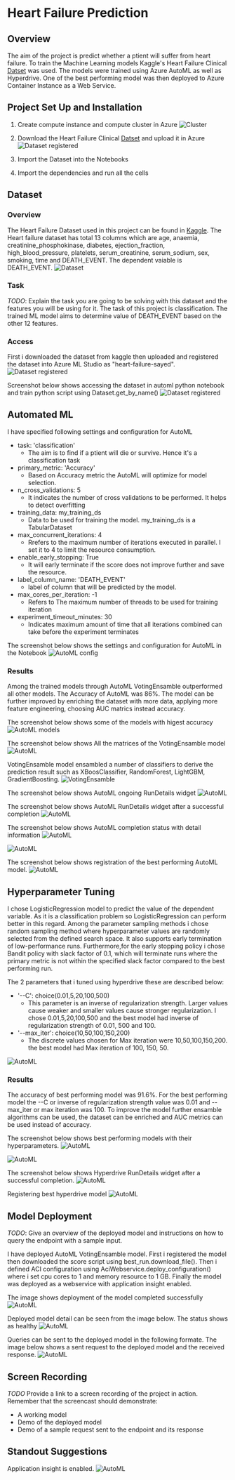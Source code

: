 
# Heart Failure Prediction

## Overview

The aim of the project is predict whether a ptient will suffer from heart failure. To train the Machine Learning models Kaggle's Heart Failure Clinical [Datset](https://www.kaggle.com/andrewmvd/heart-failure-clinical-data) was used. The models were trained using Azure AutoML as well as Hyperdrive. One of the best performing model was then deployed to Azure Container Instance as a Web Service.

## Project Set Up and Installation

  1. Create compute instance and compute cluster in Azure
      ![Cluster](https://github.com/sayed6201/capstone_ML_Azure_nano_degree_/blob/master/screenshots/cluster.png "Created compute cluster configuration")
         
  2. Download the Heart Failure Clinical [Datset](https://www.kaggle.com/andrewmvd/heart-failure-clinical-data) and upload it in Azure
      ![Dataset registered](https://github.com/sayed6201/capstone_ML_Azure_nano_degree_/blob/master/screenshots/dataset_create.PNG "Uloading dataset from local to Azure")
      
  3. Import the Dataset into the Notebooks
  
  4. Import the dependencies and run all the cells

## Dataset

### Overview
The Heart Failure Dataset used in this project can be found in [Kaggle](https://www.kaggle.com/andrewmvd/heart-failure-clinical-data). The Heart failure dataset has total 13 columns which are age, anaemia, creatinine_phosphokinase, diabetes, ejection_fraction, high_blood_pressure,	platelets, serum_creatinine,	serum_sodium, sex,	smoking,	time and	DEATH_EVENT. The dependent vaiable is DEATH_EVENT.
  ![Dataset ](https://github.com/sayed6201/capstone_ML_Azure_nano_degree_/blob/master/screenshots/database_excel.PNG "Heart Failure Dataset")

### Task
*TODO*: Explain the task you are going to be solving with this dataset and the features you will be using for it.
The task of this project is classification. The trained ML model aims to determine value of DEATH_EVENT based on the other 12 features. 


### Access

First i downloaded the dataset from kaggle then uploaded and registered the dataset into Azure ML Studio as "heart-failure-sayed".
![Dataset registered](https://github.com/sayed6201/capstone_ML_Azure_nano_degree_/blob/master/screenshots/dataset_overview.png "Dataset")

Screenshot below shows accessing the dataset in automl python notebook and train python script using Dataset.get_by_name()
![Dataset registered](https://github.com/sayed6201/capstone_ML_Azure_nano_degree_/blob/master/screenshots/dataset_access_automl.PNG "Accessing dataset in notebook")


## Automated ML

I have specified following settings and configuration for AutoML 
   * task: 'classification' 
        * The aim is to find if a ptient will die or survive. Hence it's a classification task
   * primary_metric: 'Accuracy' 
        * Based on Accuracy metric the AutoML will optimize for model selection. 
   * n_cross_validations: 5
        * It indicates the number of cross validations to be performed. It helps to detect overfitting
   * training_data: my_training_ds 
        * Data to be used for training the model. my_training_ds is a TabularDataset
   * max_concurrent_iterations: 4
        * Rrefers to the maximum number of iterations executed in parallel. I set it to 4 to limit the resource consumption.
   * enable_early_stopping: True
        * It will early terminate if the score does not improve further and save the resource. 
   * label_column_name: 'DEATH_EVENT'
        * label of column that will be predicted by the model.
   * max_cores_per_iteration: -1
        * Refers to The maximum number of threads to be used for training iteration
   * experiment_timeout_minutes: 30
        * Indicates maximum amount of time that all iterations combined can take before the experiment terminates
   
   The screenshot below shows the settings and configuration for AutoML in the Notebook
   ![AutoML config](https://github.com/sayed6201/capstone_ML_Azure_nano_degree_/blob/master/screenshots/automl_config_settings.PNG "Settings and Config for AutoML")

### Results

Among the trained models through AutoML VotingEnsamble outperformed all other models. The Accuracy of AutoML was 86%. The model can be further improved by enriching the dataset with more data, applying more feature engineering, choosing AUC matrics instead accuracy.

  The screenshot below shows some of the models with higest accuracy
  ![AutoML models](https://github.com/sayed6201/capstone_ML_Azure_nano_degree_/blob/master/screenshots/automl_models.png "Trained Models through AutoML")
  
  The screenshot below shows All the matrices of the VotingEnsamble model
  ![AutoML](https://github.com/sayed6201/capstone_ML_Azure_nano_degree_/blob/master/screenshots/best_model_automl_mterics.png "Best Model metrics")
  
  VotingEnsamble model ensambled a number of classifiers to derive the prediction result such as XBoosClassifier, RandomForest, LightGBM, GradientBoosting.
  ![VotingEnsamble](https://github.com/sayed6201/capstone_ML_Azure_nano_degree_/blob/master/screenshots/tags_bestmodel_automl.PNG "VotingEnsamble Model Detail")
  
  The screenshot below shows AutoML ongoing RunDetails widget
  ![AutoML](https://github.com/sayed6201/capstone_ML_Azure_nano_degree_/blob/master/screenshots/rundetail_running.png "AutoML RunDetails Running")
  
  The screenshot below shows AutoML RunDetails widget after a successful completion
  ![AutoML](https://github.com/sayed6201/capstone_ML_Azure_nano_degree_/blob/master/screenshots/runwidget_automl.png "AutoML RunDetails Completed")
  
  The screenshot below shows AutoML completion status with detail information
  ![AutoML](https://github.com/sayed6201/capstone_ML_Azure_nano_degree_/blob/master/screenshots/automl_completed.png "AutoML Completed")
  
  ![AutoML](https://github.com/sayed6201/capstone_ML_Azure_nano_degree_/blob/master/screenshots/accuracy_plot_automl.png "AutoML Run Accuracy Plot")
  
  The screenshot below shows registration of the best performing AutoML model. 
  ![AutoML](https://github.com/sayed6201/capstone_ML_Azure_nano_degree_/blob/master/screenshots/registering_automl.PNG "AutoML Run Accuracy Plot")
  

## Hyperparameter Tuning

I chose LogisticRegression model to predict the value of the dependent variable. As it is a classification problem so LogisticRegression can perform better in this regard. 
Among the parameter sampling methods i chose random sampling method where hyperparameter values are randomly selected from the defined search space. It also supports early termination of low-performance runs. Furthermore,for the early stopping policy i chose Bandit policy with slack factor of 0.1, which will terminate runs where the primary metric is not within the specified slack factor compared to the best performing run.

The 2 parameters that i tuned using hyperdrive these are described below:
  * '--C': choice(0.01,5,20,100,500)
       * This parameter is an inverse of regularization strength. Larger values cause weaker and smaller values cause stronger regularization. I chose 0.01,5,20,100,500 and the best model had inverse of regularization strength of 0.01, 500 and 100.
  * '--max_iter': choice(10,50,100,150,200)
       * The discrete values chosen for Max iteration were 10,50,100,150,200. the best model had Max iteration of 100, 150, 50.
          
  ![AutoML](https://github.com/sayed6201/capstone_ML_Azure_nano_degree_/blob/master/screenshots/ps.PNG "Specifying parameter sampler")
          
### Results

The accuracy of best performing model was 91.6%. For the best performing model the --C or inverse of regularization strength value was 0.01 and --max_iter or max iteration was 100. 
To improve the model further ensamble algorithms can be used, the dataset can be enriched and AUC metrics can be used instead of accuracy.

  The screenshot below shows best performing models with their hyperparameters. 
  ![AutoML](https://github.com/sayed6201/capstone_ML_Azure_nano_degree_/blob/master/screenshots/hyperdrive_models.PNG "Hyperdrive Best models")
 
  ![AutoML](https://github.com/sayed6201/capstone_ML_Azure_nano_degree_/blob/master/screenshots/hyperdrive_accuracy_map.png "")
  
  The screenshot below shows Hyperdrive RunDetails widget after a successful completion.
  ![AutoML](https://github.com/sayed6201/capstone_ML_Azure_nano_degree_/blob/master/screenshots/rundetail_hyperparam.png "Hyperdrive Best models")
  
  Registering best hyperdrive model
  ![AutoML](https://github.com/sayed6201/capstone_ML_Azure_nano_degree_/blob/master/screenshots/registering_hyperdrive.png "Registering best hyperdrive model")
  

## Model Deployment
*TODO*: Give an overview of the deployed model and instructions on how to query the endpoint with a sample input.

I have deployed AutoML VotingEnsamble model. First i registered the model then downloaded the score script using best_run.download_file(). Then i defined ACI configuration using AciWebservice.deploy_configuration() where i set cpu cores to 1 and memory resource to 1 GB. Finally the model was deployed as a webservice with application insight enabled.

  The image shows deployment of the model completed successfully
  ![AutoML](https://github.com/sayed6201/capstone_ML_Azure_nano_degree_/blob/master/screenshots/deploying_model_notebook.PNG "Deployed webservice from Notebook")
  
  Deployed model detail can be seen from the image below. The status shows as healthy
  ![AutoML](https://github.com/sayed6201/capstone_ML_Azure_nano_degree_/blob/master/screenshots/deployed_healthy_status.png "Deployed model detail")
  
  Queries can be sent to the deployed model in the following formate. The image below shows a sent request to the deployed model and the received response.
  ![AutoML](https://github.com/sayed6201/capstone_ML_Azure_nano_degree_/blob/master/screenshots/sending_requst.PNG "Sending request to deployed model")
  

## Screen Recording
*TODO* Provide a link to a screen recording of the project in action. Remember that the screencast should demonstrate:
- A working model
- Demo of the deployed  model
- Demo of a sample request sent to the endpoint and its response

## Standout Suggestions

  Application insight is enabled.
  ![AutoML](https://github.com/sayed6201/capstone_ML_Azure_nano_degree_/blob/master/screenshots/logging.png "Application insight enabled")

